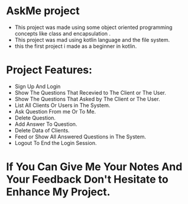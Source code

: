 # AskMe project
- This project was made using some object oriented programming concepts
  like class and encapsulation .
- This project was mad using kotlin language and the file system.
- this the first project i made as a beginner in kotlin.
# Project Features:
- Sign Up And Login
- Show The Questions That Recevied to The Client or The User.
- Show The Questions That Asked by The Client or The User.
- List All Clients Or Users in The System.
- Ask Question From me Or To Me.
- Delete Question.
- Add Answer To Question.
- Delete Data of Clients.
- Feed or Show All Answered Questions in The System.
- Logout To End the Login Session.
# If You Can Give Me Your Notes And Your Feedback Don't Hesitate to Enhance My Project.
